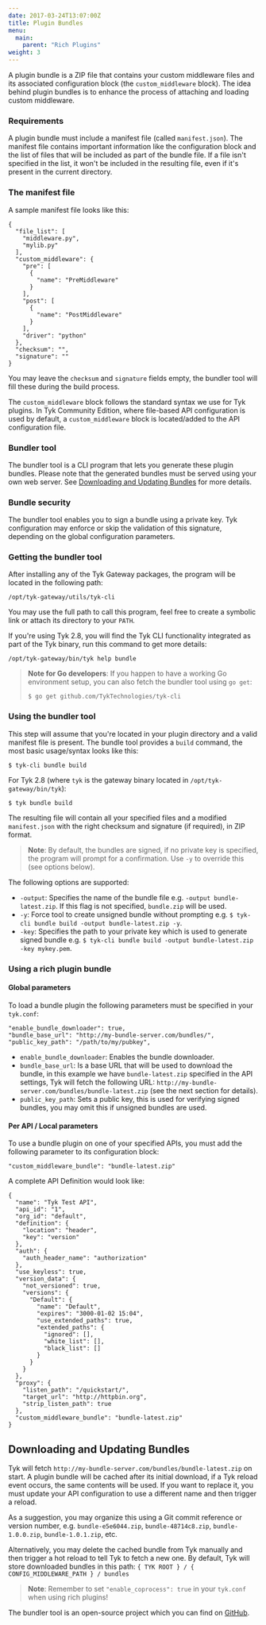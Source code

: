 ```yaml
---
date: 2017-03-24T13:07:00Z
title: Plugin Bundles
menu:
  main:
    parent: "Rich Plugins"
weight: 3 
---
```


A plugin bundle is a ZIP file that contains your custom middleware files and its associated configuration block (the `custom_middleware` block). The idea behind plugin bundles is to enhance the process of attaching and loading custom middleware.

### Requirements

A plugin bundle must include a manifest file (called `manifest.json`). The manifest file contains important information like the configuration block and the list of files that will be included as part of the bundle file. If a file isn't specified in the list, it won't be included in the resulting file, even if it's present in the current directory.

### The manifest file

A sample manifest file looks like this:

```{.json}
{
  "file_list": [
    "middleware.py",
    "mylib.py"
  ],
  "custom_middleware": {
    "pre": [
      {
        "name": "PreMiddleware"
      }
    ],
    "post": [
      {
        "name": "PostMiddleware"
      }
    ],
    "driver": "python"
  },
  "checksum": "",
  "signature": ""
}
```

You may leave the `checksum` and `signature` fields empty, the bundler tool will fill these during the build process.

The `custom_middleware` block follows the standard syntax we use for Tyk plugins. In Tyk Community Edition, where file-based API configuration is used by default, a `custom_middleware` block is located/added to the API configuration file.

### Bundler tool

The bundler tool is a CLI program that lets you generate these plugin bundles. Please note that the generated bundles must be served using your own web server. See [Downloading and Updating Bundles](#downloading-and-updating-bundles) for more details.

### Bundle security

The bundler tool enables you to sign a bundle using a private key. Tyk configuration may enforce or skip the validation of this signature, depending on the global configuration parameters.

### Getting the bundler tool

After installing any of the Tyk Gateway packages, the program will be located in the following path:

```
/opt/tyk-gateway/utils/tyk-cli
```

You may use the full path to call this program, feel free to create a symbolic link or attach its directory to your `PATH`.

If you're using Tyk 2.8, you will find the Tyk CLI functionality integrated as part of the Tyk binary, run this command to get more details:

```
/opt/tyk-gateway/bin/tyk help bundle
```

> **Note for Go developers**: If you happen to have a working Go environment setup, you can also fetch the bundler tool using `go get`:
> 
> `$ go get github.com/TykTechnologies/tyk-cli`

### Using the bundler tool

This step will assume that you're located in your plugin directory and a valid manifest file is present. The bundle tool provides a `build` command, the most basic usage/syntax looks like this:

```{.copyWrapper}
$ tyk-cli bundle build
```

For Tyk 2.8 (where `tyk` is the gateway binary located in `/opt/tyk-gateway/bin/tyk`):

```{.copyWrapper}
$ tyk bundle build
```

The resulting file will contain all your specified files and a modified `manifest.json` with the right checksum and signature (if required), in ZIP format.

> **Note**: By default, the bundles are signed, if no private key is specified, the program will prompt for a confirmation. Use `-y` to override this (see options below).

The following options are supported:

*   `-output`: Specifies the name of the bundle file e.g. `-output bundle-latest.zip`. If this flag is not specified, `bundle.zip` will be used. 
*   `-y`: Force tool to create unsigned bundle without prompting e.g. `$ tyk-cli bundle build -output bundle-latest.zip -y`.
*   `-key`: Specifies the path to your private key which is used to generate signed bundle e.g. `$ tyk-cli bundle build -output bundle-latest.zip -key mykey.pem`.

### Using a rich plugin bundle

#### Global parameters

To load a bundle plugin the following parameters must be specified in your `tyk.conf`:

```{.copyWrapper}
"enable_bundle_downloader": true,
"bundle_base_url": "http://my-bundle-server.com/bundles/",
"public_key_path": "/path/to/my/pubkey",
```

*   `enable_bundle_downloader`: Enables the bundle downloader.
*   `bundle_base_url`: Is a base URL that will be used to download the bundle, in this example we have `bundle-latest.zip` specified in the API settings, Tyk will fetch the following URL: `http://my-bundle-server.com/bundles/bundle-latest.zip` (see the next section for details).
*   `public_key_path`: Sets a public key, this is used for verifying signed bundles, you may omit this if unsigned bundles are used.

#### Per API / Local parameters

To use a bundle plugin on one of your specified APIs, you must add the following parameter to its configuration block:

```{.copyWrapper}
"custom_middleware_bundle": "bundle-latest.zip"
```

A complete API Definition would look like:

```{.json}
{
  "name": "Tyk Test API",
  "api_id": "1",
  "org_id": "default",
  "definition": {
    "location": "header",
    "key": "version"
  },
  "auth": {
    "auth_header_name": "authorization"
  },
  "use_keyless": true,
  "version_data": {
    "not_versioned": true,
    "versions": {
      "Default": {
        "name": "Default",
        "expires": "3000-01-02 15:04",
        "use_extended_paths": true,
        "extended_paths": {
          "ignored": [],
          "white_list": [],
          "black_list": []
        }
      }
    }
  },
  "proxy": {
    "listen_path": "/quickstart/",
    "target_url": "http://httpbin.org",
    "strip_listen_path": true
  },
  "custom_middleware_bundle": "bundle-latest.zip"
}
```

## Downloading and Updating Bundles
Tyk will fetch `http://my-bundle-server.com/bundles/bundle-latest.zip` on start. A plugin bundle will be cached after its initial download, if a Tyk reload event occurs, the same contents will be used. If you want to replace it, you must update your API configuration to use a different name and then trigger a reload.

As a suggestion, you may organize this using a Git commit reference or version number, e.g. `bundle-e5e6044.zip`, `bundle-48714c8.zip`, `bundle-1.0.0.zip`, `bundle-1.0.1.zip`, etc.

Alternatively, you may delete the cached bundle from Tyk manually and then trigger a hot reload to tell Tyk to fetch a new one.  By default, Tyk will store downloaded bundles in this path:
` { TYK ROOT } / { CONFIG_MIDDLEWARE_PATH } / bundles `

> **Note**: Remember to set `"enable_coprocess": true` in your `tyk.conf` when using rich plugins!

The bundler tool is an open-source project which you can find on [GitHub](https://github.com/TykTechnologies/tyk-cli).
